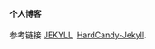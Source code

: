 #### 个人博客


参考链接 [JEKYLL](https://www.jekyll.com.cn/)   [HardCandy-Jekyll](https://github.com/xukimseven/HardCandy-Jekyll).